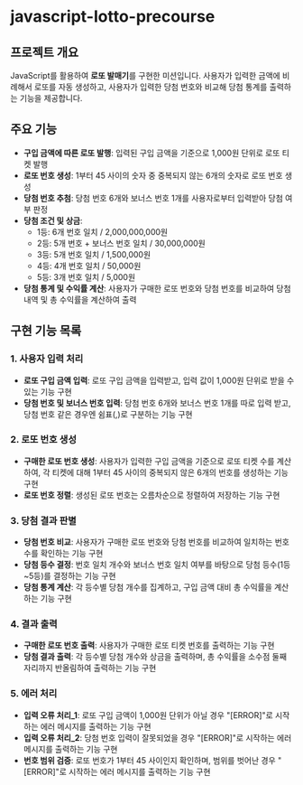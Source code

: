 # javascript-lotto-precourse

## 프로젝트 개요

JavaScript를 활용하여 **로또 발매기**를 구현한 미션입니다.
사용자가 입력한 금액에 비례해서 로또를 자동 생성하고,
사용자가 입력한 당첨 번호와 비교해 당첨 통계를 출력하는 기능을 제공합니다.

## 주요 기능

- **구입 금액에 따른 로또 발행**: 입력된 구입 금액을 기준으로 1,000원 단위로 로또 티켓 발행
- **로또 번호 생성**: 1부터 45 사이의 숫자 중 중복되지 않는 6개의 숫자로 로또 번호 생성
- **당첨 번호 추첨**: 당첨 번호 6개와 보너스 번호 1개를 사용자로부터 입력받아 당첨 여부 판정
- **당첨 조건 및 상금**:
  - 1등: 6개 번호 일치 / 2,000,000,000원
  - 2등: 5개 번호 + 보너스 번호 일치 / 30,000,000원
  - 3등: 5개 번호 일치 / 1,500,000원
  - 4등: 4개 번호 일치 / 50,000원
  - 5등: 3개 번호 일치 / 5,000원
- **당첨 통계 및 수익률 계산**: 사용자가 구매한 로또 번호와 당첨 번호를 비교하여 당첨 내역 및 총 수익률을 계산하여 출력

## 구현 기능 목록

### 1. 사용자 입력 처리

- **로또 구입 금액 입력**: 로또 구입 금액을 입력받고, 입력 값이 1,000원 단위로 받을 수 있는 기능 구현
- **당첨 번호 및 보너스 번호 입력**: 당첨 번호 6개와 보너스 번호 1개를 따로 입력 받고, 당첨 번호 같은 경우엔 쉼표(,)로 구분하는 기능 구현

### 2. 로또 번호 생성

- **구매한 로또 번호 생성**: 사용자가 입력한 구입 금액을 기준으로 로또 티켓 수를 계산하여, 각 티켓에 대해 1부터 45 사이의 중복되지 않은 6개의 번호를 생성하는 기능 구현
- **로또 번호 정렬**: 생성된 로또 번호는 오름차순으로 정렬하여 저장하는 기능 구현

### 3. 당첨 결과 판별

- **당첨 번호 비교**: 사용자가 구매한 로또 번호와 당첨 번호를 비교하여 일치하는 번호 수를 확인하는 기능 구현
- **당첨 등수 결정**: 번호 일치 개수와 보너스 번호 일치 여부를 바탕으로 당첨 등수(1등~5등)를 결정하는 기능 구현
- **당첨 통계 계산**: 각 등수별 당첨 개수를 집계하고, 구입 금액 대비 총 수익률을 계산하는 기능 구현

### 4. 결과 출력

- **구매한 로또 번호 출력**: 사용자가 구매한 로또 티켓 번호를 출력하는 기능 구현
- **당첨 결과 출력**: 각 등수별 당첨 개수와 상금을 출력하며, 총 수익률을 소수점 둘째 자리까지 반올림하여 출력하는 기능 구현

### 5. 에러 처리

- **입력 오류 처리\_1**: 로또 구입 금액이 1,000원 단위가 아닐 경우 "[ERROR]"로 시작하는 에러 메시지를 출력하는 기능 구현
- **입력 오류 처리\_2**: 당첨 번호 입력이 잘못되었을 경우 "[ERROR]"로 시작하는 에러 메시지를 출력하는 기능 구현
- **번호 범위 검증**: 로또 번호가 1부터 45 사이인지 확인하며, 범위를 벗어난 경우 "[ERROR]"로 시작하는 에러 메시지를 출력하는 기능 구현
